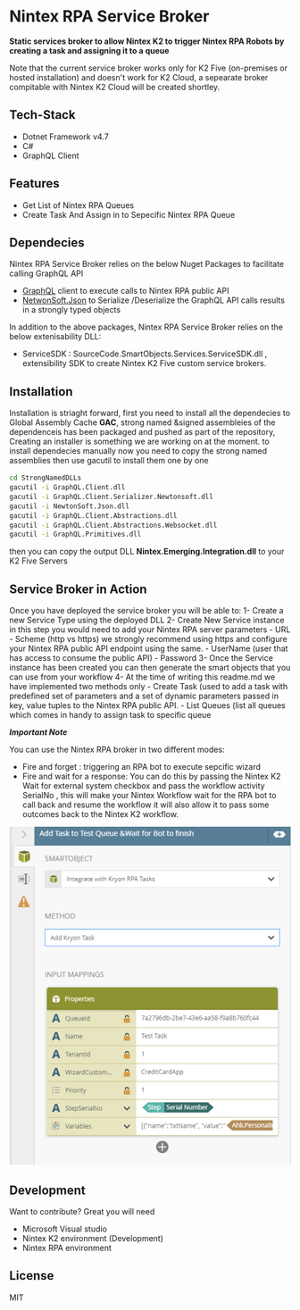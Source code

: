 # Nintex RPA Service Broker
 __Static services broker to allow  Nintex K2 to trigger Nintex RPA Robots by creating a task and assigning it to a queue__

Note that the  current service broker works only for K2 Five (on-premises or hosted installation) and doesn't work for K2 Cloud, a sepearate broker compitable with Nintex K2 Cloud will be created shortley.

## Tech-Stack
- Dotnet Framework v4.7 
- C#
- GraphQL Client 

## Features
- Get List of Nintex RPA Queues
- Create Task And Assign in to Sepecific Nintex RPA Queue

## Dependecies
Nintex RPA Service Broker relies on the below Nuget Packages to facilitate calling GraphQL API 
- [GraphQL](https://graphql.org/graphql-js/graphql-clients/) client to execute calls to Nintex RPA public API
- [NetwonSoft.Json](nuget.org/packages/Newtonsoft.Json/) to Serialize /Deserialize the GraphQL API calls results in a strongly typed objects

In addition to the above packages, Nintex RPA Service Broker relies on the below extenisability DLL:
- ServiceSDK : SourceCode.SmartObjects.Services.ServiceSDK.dll , extensibility SDK to create Nintex K2 Five custom service brokers.

## Installation
 Installation is striaght forward, first you need to install all the dependecies to Global Assembly Cache **GAC**, strong named &signed assembleies of the dependenceis has been packaged and pushed as part of the repository, Creating an installer is something we are working on at the moment.
 to install dependecies manually now you need to copy the strong named assemblies then use gacutil to install them one by one
```sh
cd StrongNamedDLLs
gacutil -i GraphQL.Client.dll
gacutil -i GraphQL.Client.Serializer.Newtonsoft.dll
gacutil -i NewtonSoft.Json.dll
gacutil -i GraphQL.Client.Abstractions.dll
gacutil -i GraphQL.Client.Abstractions.Websocket.dll
gacutil -i GraphQL.Primitives.dll
```
then you can copy the output DLL **Nintex.Emerging.Integration.dll**  to your K2 Five Servers

## Service Broker in Action

Once you have deployed the service broker you will be able to:
1- Create a new Service Type using the deployed DLL
2- Create New Service instance in this step you would need to add your Nintex RPA server parameters
	- URL
	- Scheme (http vs https) we strongly recommend using https and configure your Nintex RPA public API endpoint using the same.
	- UserName (user that has access to consume the public API)
	- Password
3- Once the Service instance has been created you can then generate the smart objects that you can use from your workflow
4- At the time of writing this readme.md we have implemented two methods only 
	- Create Task  (used to add a task with predefined set of parameters and a set of dynamic parameters passed in key, value tuples to the Nintex RPA public API.
	- List Queues  (list all queues which comes in handy to assign task to specific queue


**_Important Note_**

You can use the Nintex RPA broker in two different modes:
- Fire and forget : triggering an RPA bot to execute sepcific wizard 
- Fire and wait for a response: You can do this by passing the Nintex K2 Wait for external system checkbox and pass the workflow activity SerialNo , this will make your Nintex Workflow wait for the RPA bot to call back and resume the workflow 
it will also allow it to pass some outcomes back to the Nintex K2 workflow.
	
![Nintex RPA](https://raw.githubusercontent.com/NTX-XT/Nintex.K2.CustomServiceBrokers.RPA/main/Add_RPA_Task.png?token=GHSAT0AAAAAACDK5WARODOCMDAWXRV4IVRQZEA5KDA)
## Development

Want to contribute? Great you will need 
- Microsoft Visual studio
- Nintex K2 environment (Development)
- Nintex RPA environment

## License

MIT
